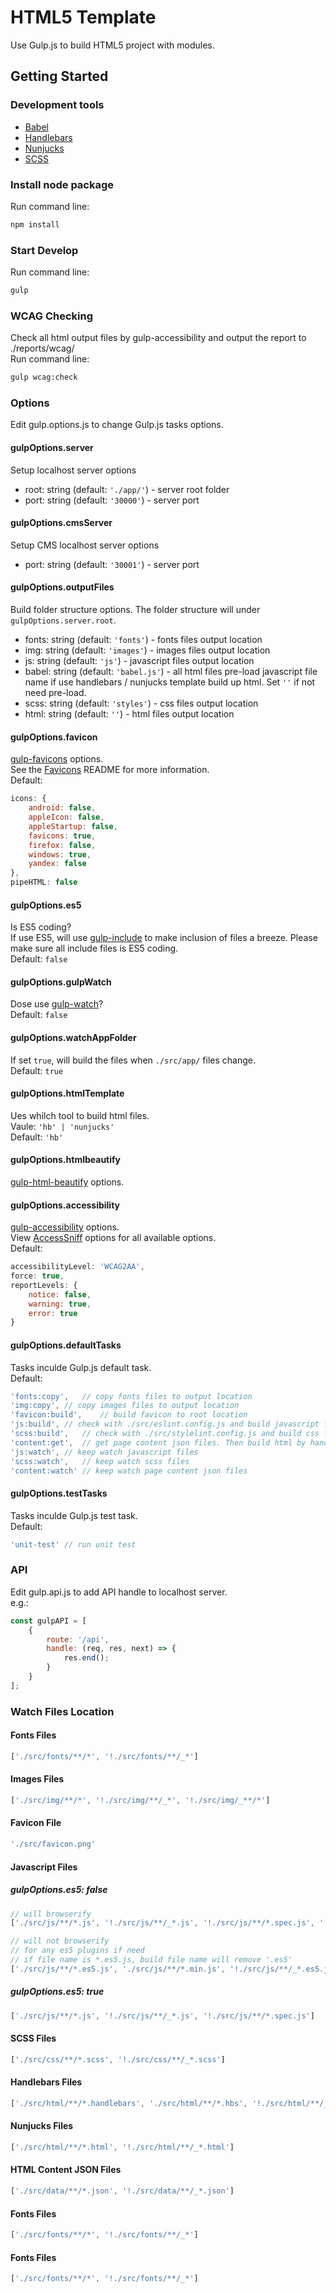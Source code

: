 # HTML5 Template
Use Gulp.js to build HTML5 project with modules.

## Getting Started

### Development tools
- [Babel](https://babeljs.io/)
- [Handlebars](http://handlebarsjs.com/)
- [Nunjucks](https://mozilla.github.io/nunjucks/)
- [SCSS](http://sass-lang.com/)

### Install node package
Run command line:
```cmd
npm install
```

### Start Develop
Run command line:
```cmd
gulp
```

### WCAG Checking
Check all html output files by gulp-accessibility and output the report to ./reports/wcag/<br/>
Run command line:
```cmd
gulp wcag:check
```

### Options
Edit gulp.options.js to change Gulp.js tasks options.

#### gulpOptions.server
Setup localhost server options
- root: string (default: `'./app/'`) - server root folder
- port: string (default: `'30000'`) - server port

#### gulpOptions.cmsServer
Setup CMS localhost server options
- port: string (default: `'30001'`) - server port

#### gulpOptions.outputFiles
Build folder structure options. The folder structure will under `gulpOptions.server.root`.
- fonts: string (default: `'fonts'`) - fonts files output location
- img: string (default: `'images'`) - images files output location
- js: string (default: `'js'`) - javascript files output location
- babel: string (default: `'babel.js'`) - all html files pre-load javascript file name if use handlebars / nunjucks template build up html. Set `''` if not need pre-load.
- scss: string (default: `'styles'`) - css files output location
- html: string (default: `''`) - html files output location

#### gulpOptions.favicon
[gulp-favicons](https://www.npmjs.com/package/gulp-favicons) options.<br/>
See the [Favicons](https://github.com/evilebottnawi/favicons) README for more information.<br/>
Default:
```js
icons: {
    android: false,
    appleIcon: false,
    appleStartup: false,
    favicons: true,
    firefox: false,
    windows: true,
    yandex: false
},
pipeHTML: false
```

#### gulpOptions.es5
Is ES5 coding?<br/>
If use ES5, will use [gulp-include](https://www.npmjs.com/package/gulp-include) to make inclusion of files a breeze. Please make sure all include files is ES5 coding.<br/>
Default: `false`

#### gulpOptions.gulpWatch
Dose use [gulp-watch](https://www.npmjs.com/package/gulp-watch)?<br/>
Default: `false`

#### gulpOptions.watchAppFolder
If set `true`, will build the files when `./src/app/` files change.<br/>
Default: `true`

#### gulpOptions.htmlTemplate
Ues whilch tool to build html files.<br/>
Vaule: `'hb' | 'nunjucks'`<br/>
Default: `'hb'`

#### gulpOptions.htmlbeautify
[gulp-html-beautify](https://www.npmjs.com/package/gulp-html-beautify) options.

#### gulpOptions.accessibility
[gulp-accessibility](https://www.npmjs.com/package/gulp-accessibility) options.<br/>
View [AccessSniff](https://github.com/yargalot/AccessSniff) options for all available options.<br/>
Default:
```js
accessibilityLevel: 'WCAG2AA',
force: true,
reportLevels: {
    notice: false,
    warning: true,
    error: true
}
```

#### gulpOptions.defaultTasks
Tasks inculde Gulp.js default task.<br/>
Default:
```js
'fonts:copy',   // copy fonts files to output location
'img:copy', // copy images files to output location
'favicon:build',    // build favicon to root location
'js:build', // check with ./src/eslint.config.js and build javascript files by Babel to output location
'scss:build',   // check with ./src/stylelint.config.js and build css files by SCSS to output location
'content:get',  // get page content json files. Then build html by handlebars / nunjucks to output location and keep watch handlebars / nunjucks files
'js:watch', // keep watch javascript files
'scss:watch',   // keep watch scss files
'content:watch' // keep watch page content json files
``` 

#### gulpOptions.testTasks
Tasks inculde Gulp.js test task.<br/>
Default:
```js
'unit-test' // run unit test
```

### API
Edit gulp.api.js to add API handle to localhost server.<br/>
e.g.:
```js
const gulpAPI = [
    {
        route: '/api',
        handle: (req, res, next) => {
            res.end();
        }
    }
];
```

### Watch Files Location
#### Fonts Files
```js
['./src/fonts/**/*', '!./src/fonts/**/_*']
```

#### Images Files
```js
['./src/img/**/*', '!./src/img/**/_*', '!./src/img/_**/*']
```

#### Favicon File
```js
'./src/favicon.png'
```

#### Javascript Files
##### gulpOptions.es5: false
```js
// will browserify 
['./src/js/**/*.js', '!./src/js/**/_*.js', '!./src/js/**/*.spec.js', '!./src/js/**/*.min.*', '!./src/js/**/*.es5.js']

// will not browserify
// for any es5 plugins if need
// if file name is *.es5.js, build file name will remove '.es5'
['./src/js/**/*.es5.js', './src/js/**/*.min.js', '!./src/js/**/_*.es5.js', '!./src/js/**/_*.min.js']
```
##### gulpOptions.es5: true
```js
['./src/js/**/*.js', '!./src/js/**/_*.js', '!./src/js/**/*.spec.js']
```

#### SCSS Files
```js
['./src/css/**/*.scss', '!./src/css/**/_*.scss']
```

#### Handlebars Files
```js
['./src/html/**/*.handlebars', './src/html/**/*.hbs', '!./src/html/**/_*.handlebars', '!./src/html/**/_*.hbs']
```

#### Nunjucks Files
```js
['./src/html/**/*.html', '!./src/html/**/_*.html']
```

#### HTML Content JSON Files
```js
['./src/data/**/*.json', '!./src/data/**/_*.json']
```

#### Fonts Files
```js
['./src/fonts/**/*', '!./src/fonts/**/_*']
```

#### Fonts Files
```js
['./src/fonts/**/*', '!./src/fonts/**/_*']
```
